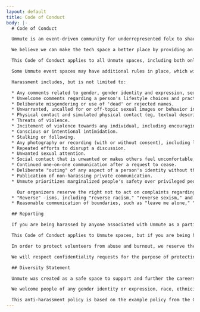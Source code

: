 ```yaml
---
layout: default
title: Code of Conduct
body: |-
  # Code of Conduct

  Ummute is an event-driven community for underrepresented folx to share, listen, and learn.

  We believe we can make the tech space a better place by providing an open and raw storytelling platform. A place to slow down. To take time to listen to the stories that surround us. And to use those stories to better ourselves — our selfs, our careers, and our environments — along with the industry in which we work.

  This Code of Conduct applies to all Unmute spaces, including both online and off. Anyone who violates this Code of Conduct may be sanctioned or expelled from these spaces at the discretion of our organizers.

  Some Unmute event spaces may have additional rules in place, which will be made clearly available to participants. Participants are responsible for knowing and abiding by these rules.

  Harassment includes, but is not limited to:

  * Any comments related to gender, gender identity and expression, sexual orientation, disability, mental illness, neuro(a)typicality, physical appearance, body size, age, race, or religion that causes another person to feel hurt, upset or angry.
  * Unwelcome comments regarding a person's lifestyle choices and practices, including those related to food, health, parenting, drugs, and employment.
  * Deliberate misgendering or use of 'dead' or rejected names.
  * Unwarranted, uncalled for or off-topic sexual images or behavior in spaces where they're not appropriate.
  * Physical contact and simulated physical contact (eg, textual descriptions like "hug" or "backrub") without consent or after a request to stop.
  * Threats of violence.
  * Incitement of violence towards any individual, including encouraging a person to commit suicide or to engage in self-harm.
  * Conscious or intentional intimidation.
  * Stalking or following.
  * Any photography or recording (with or without consent), including logging online activity for the purpose of subjecting someone to aggressive pressure or intimidation.
  * Repeated efforts to disrupt a discussion.
  * Unwanted sexual attention.
  * Social contact that is unwanted or makes others feel uncomfortable, such as requesting/assuming inappropriate levels of intimacy with others
  * Continued one-on-one communication after a request to cease.
  * Deliberate "outing" of any aspect of a person's identity without their consent except as necessary to protect vulnerable people from intentional abuse.
  * Publication of non-harassing private communication.
  * Unmute prioritizes marginalized people's safety over privileged people's comfort.

    Our organizers reserve the right not to act on complaints regarding:
  * "Reverse" -isms, including "reverse racism," "reverse sexism," and "cisphobia"
  * Reasonable communication of boundaries, such as "leave me alone," "go away," or "I'm not discussing this with you."

  ## Reporting

  If you are being harassed by anyone associated with Unmute as a participant or team member, by anyone during a Unmute event, notice that someone else is being harassed, or have any other concerns, please contact the organizers at [hello@unmutedstories.com](). If the person who is harassing you is on the team, they will recuse themselves from handling your incident. We will respond to you within 24 hours with next steps for mitigation.

  This Code of Conduct applies to Unmute spaces, but if you are being harassed by a member of Unmute outside our spaces, we still want to know about it. We will take all reports that are made honestly and with sincerity of intention of harassment by Unmute members, especially our organizers, seriously. This includes harassment outside our spaces and harassment that took place at any point in time. The organizers reserve the right to exclude people from Unmute based on their past behavior, including behavior outside Unmute spaces and behavior towards people who are not in Unmute.

  In order to protect volunteers from abuse and burnout, we reserve the right to reject any report we believe to have been made dishonestly or with intent to cause further harm. The Unmute organizers are not here to explain power differentials or other basic social justice concepts to you. Reports intended to silence legitimate criticism may be deleted without response.

  We will respect confidentiality requests for the purpose of protecting victims of abuse. At our discretion, we may publicly name a person about whom we've received harassment complaints, or privately warn third parties about them, if we believe that doing so will increase the safety of Unmute members or the general public. We will not name harassment victims without their affirmative consent.

  ## Diversity Statement

  Unmute was created as a safe space to support and further the careers and skills of marginalized individuals in the tech industry. We welcome and encourage everyone, no matter how you identify or how others perceive you, to participate in our space.

  We welcome people of any gender identity or expression, race, ethnicity, size, nationality, sexual orientation, ability level, neurotype, religion, elder status, family structure, culture, subculture, political opinion, identity, and self-identification.

  This anti-harassment policy is based on the example policy from the Geek Feminism wiki, created by the Geek Feminism community.
---
```

